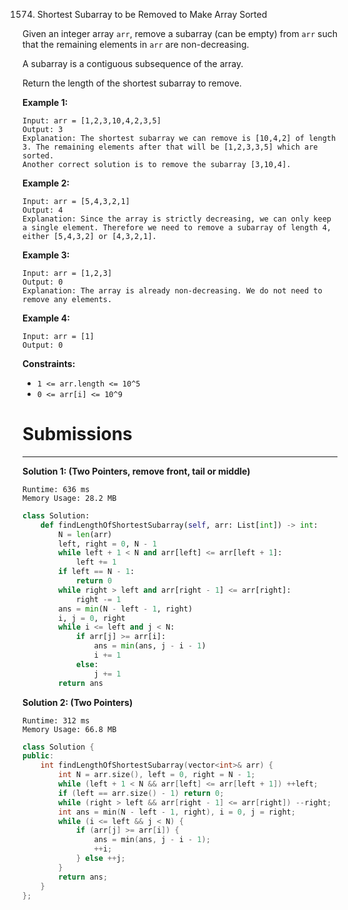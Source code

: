 1574. Shortest Subarray to be Removed to Make Array Sorted

Given an integer array `arr`, remove a subarray (can be empty) from `arr` such that the remaining elements in `arr` are non-decreasing.

A subarray is a contiguous subsequence of the array.

Return the length of the shortest subarray to remove.

 

**Example 1:**
```
Input: arr = [1,2,3,10,4,2,3,5]
Output: 3
Explanation: The shortest subarray we can remove is [10,4,2] of length 3. The remaining elements after that will be [1,2,3,3,5] which are sorted.
Another correct solution is to remove the subarray [3,10,4].
```

**Example 2:**
```
Input: arr = [5,4,3,2,1]
Output: 4
Explanation: Since the array is strictly decreasing, we can only keep a single element. Therefore we need to remove a subarray of length 4, either [5,4,3,2] or [4,3,2,1].
```

**Example 3:**
```
Input: arr = [1,2,3]
Output: 0
Explanation: The array is already non-decreasing. We do not need to remove any elements.
```

**Example 4:**
```
Input: arr = [1]
Output: 0
```

**Constraints:**

* `1 <= arr.length <= 10^5`
* `0 <= arr[i] <= 10^9`

# Submissions
---
**Solution 1: (Two Pointers, remove front, tail or middle)**
```
Runtime: 636 ms
Memory Usage: 28.2 MB
```
```python
class Solution:
    def findLengthOfShortestSubarray(self, arr: List[int]) -> int:
        N = len(arr)
        left, right = 0, N - 1
        while left + 1 < N and arr[left] <= arr[left + 1]:
            left += 1
        if left == N - 1: 
            return 0
        while right > left and arr[right - 1] <= arr[right]:
            right -= 1
        ans = min(N - left - 1, right)
        i, j = 0, right
        while i <= left and j < N:
            if arr[j] >= arr[i]:
                ans = min(ans, j - i - 1)
                i += 1
            else:
                j += 1
        return ans
```

**Solution 2: (Two Pointers)**
```
Runtime: 312 ms
Memory Usage: 66.8 MB
```
```c++
class Solution {
public:
    int findLengthOfShortestSubarray(vector<int>& arr) {
        int N = arr.size(), left = 0, right = N - 1;
        while (left + 1 < N && arr[left] <= arr[left + 1]) ++left;
        if (left == arr.size() - 1) return 0;
        while (right > left && arr[right - 1] <= arr[right]) --right;
        int ans = min(N - left - 1, right), i = 0, j = right;
        while (i <= left && j < N) {
            if (arr[j] >= arr[i]) {
                ans = min(ans, j - i - 1);
                ++i;
            } else ++j;
        }
        return ans;
    }
};
```
